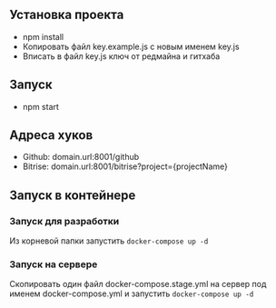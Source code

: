 ## Установка проекта
* npm install
* Копировать файл key.example.js с новым именем key.js
* Вписать в файл key.js ключ от редмайна и гитхаба

## Запуск
* npm start

## Адреса хуков
* Github: domain.url:8001/github
* Bitrise: domain.url:8001/bitrise?project={projectName}

## Запуск в контейнере

### Запуск для разработки
Из корневой папки запустить ```docker-compose up -d```

### Запуск на сервере
Скопировать один файл docker-compose.stage.yml на сервер под именем docker-compose.yml и запустить ```docker-compose up -d```